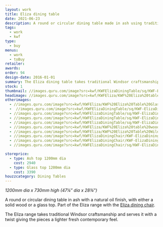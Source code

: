 ```yaml
---
layout: work
title: Eliza dining table
date: 2021-06-23
description: A round or circular dining table made in ash using traditional Windsor craftmanship but with an added twist giving it a lighter, fresh contemporary feel. Either 1.2m (seats 6) or 1.5m (seats 8).
tags:
  - work
  - kwf
type:
  - buy
menus:
  - work
  - toBuy
retailer:
awards:
order: 94
design-date: 2016-01-01
summary: The Eliza dining table takes traditional Windsor craftsmanship and serves it with a twist giving the piece a lighter fresh contemporary feel.
stock: 1
thumbnail: //images.quru.com/image?src=kwf/KWFElizaDiningTable/sq/KWF-ElizaDiningTable-WF34.jpg&strip=0&icc=srgb&width=175
headimage: //images.quru.com/image?src=kwf/KWFEliza/KWF%20Eliza%20table%20wood%20on%20blue%203.jpg&bottom=0.90313&top=0.2125&icc=srgb&strip=0
otherimages:
  - //images.quru.com/image?src=kwf/KWFEliza/KWF%20Eliza%20Table%20Glass%20on%20blue%20front.jpg&bottom=0.85625&top=0.1875&icc=srgb&strip=0
  -  //images.quru.com/image?src=kwf/KWFElizaDiningTable/sq/KWF-ElizaDiningTable-WF34.jpg&icc=srgb&strip=0
  - //images.quru.com/image?src=kwf/KWFElizaDiningTable/sq/KWF-ElizaDiningTable-WF342.jpg&icc=srgb&strip=0
  - //images.quru.com/image?src=kwf/KWFElizaDiningTable/sq/KWF-ElizaDiningTable-WFLevelTop.jpg&icc=srgb&strip=0
  - //images.quru.com/image?src=kwf/KWFElizaDiningTable/sq/KWF-ElizaDiningTable-WFU2.jpg&icc=srgb&strip=0
  - //images.quru.com/image?src=kwf/KWFEliza/KWF%20Eliza%20table%20wood%20on%20blue%20under%20detail%202.jpg&right=0.9125&left=0.08125&icc=srgb&strip=0
  - //images.quru.com/image?src=kwf/KWFEliza/KWF%20Eliza%20Table%20Wilding%20kitchen%20scene%202.JPG&angle=90&icc=srgb&strip=0
  - //images.quru.com/image?src=kwf/KWFElizaDiningChair/KWF-ElizaDiningChairTable-WBL34.jpg&icc=srgb&strip=0
  - //images.quru.com/image?src=kwf/KWFElizaDiningChair/KWF-ElizaDiningChairTable-WRS.jpg&icc=srgb&strip=0
  - //images.quru.com/image?src=kwf/KWFElizaDiningChair/sq/KWF-ElizaDiningChairTable-SB34.jpg&icc=srgb&strip=0

storeprice:
  - type: Ash top 1200mm dia
    cost: 2940
  - type: Glass top 1200mm dia
    cost: 3390
houzzcategory: Dining Tables
---
```

_1200mm dia x 730mm high (47&frac14;” dia x 28&frac34;”)_

A round or circular dining table in ash with a natural oil finish, with either a solid wood or a glass top. Part of the Eliza range with the [Eliza dining chair](/furniture/elizaDiningChair.html "Ash dining chair").

The Eliza range takes traditional Windsor craftsmanship and serves it with a twist giving the pieces a lighter fresh contemporary feel.
